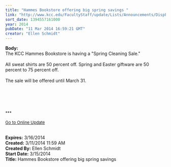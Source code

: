 ```yaml
---
title: "Hammes Bookstore offering big spring savings "
link: "http://www.kcc.edu/FacultyStaff/update/Lists/Announcements/DispForm.aspx?ID=1441"
sort_date: 1394557161000
year: 2014
pubDate: "11 Mar 2014 16:59:21 GMT"
creator: "Ellen Schmidt"
---
```


<div><b>Body:</b> <div class="ExternalClass27F4213E555C452EA31F6E862BE2023C">
<div>The KCC Hammes Bookstore is having a &quot;Spring Cleaning Sale.&quot;</div>
<div> </div>
<div>All sweat shirts are 50 percent off. Spring and Easter giftware are 50 percent to 75 percent off.</div>
<div> </div>
<div>The sale will be offered until March 31.</div>
<div> </div>
<div> </div>
<div> </div>
<div> </div>
<div> </div>
<div>
<div></div>
<div></div>
<div></div>
<div>
<div><font size="2">***</font></div>
<p><font size="2"><a href="/FacultyStaff/update/Pages/dailyupdate.aspx">Go to Online Update</a></font></p>
<p><font size="2"></font></p></div></div>
<div> </div></div></div>
<div><b>Expires:</b> 3/16/2014</div>
<div><b>Created:</b> 3/11/2014 11:59 AM</div>
<div><b>Created By:</b> Ellen Schmidt</div>
<div><b>Start Date:</b> 3/15/2014</div>
<div><b>Title:</b> Hammes Bookstore offering big spring savings </div>
